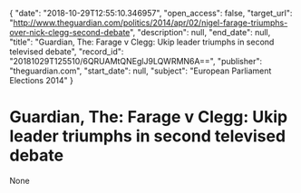 {
  "date": "2018-10-29T12:55:10.346957", 
  "open_access": false, 
  "target_url": "http://www.theguardian.com/politics/2014/apr/02/nigel-farage-triumphs-over-nick-clegg-second-debate", 
  "description": null, 
  "end_date": null, 
  "title": "Guardian, The: Farage v Clegg: Ukip leader triumphs in second televised debate", 
  "record_id": "20181029T125510/6QRUAMtQNEglJ9LQWRMN6A==", 
  "publisher": "theguardian.com", 
  "start_date": null, 
  "subject": "European Parliament Elections 2014"
}

# Guardian, The: Farage v Clegg: Ukip leader triumphs in second televised debate

None